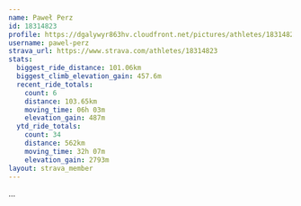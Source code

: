 ```yaml
---
name: Paweł Perz
id: 18314823
profile: https://dgalywyr863hv.cloudfront.net/pictures/athletes/18314823/5244308/1/large.jpg
username: pawel-perz
strava_url: https://www.strava.com/athletes/18314823
stats:
  biggest_ride_distance: 101.06km
  biggest_climb_elevation_gain: 457.6m
  recent_ride_totals:
    count: 6
    distance: 103.65km
    moving_time: 06h 03m
    elevation_gain: 487m
  ytd_ride_totals:
    count: 34
    distance: 562km
    moving_time: 32h 07m
    elevation_gain: 2793m
layout: strava_member
--- 
```

...
